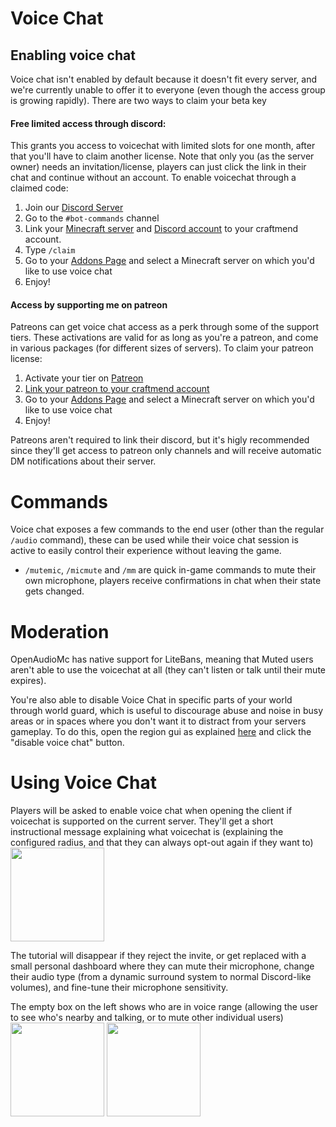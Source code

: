 # Voice Chat

## Enabling voice chat
Voice chat isn't enabled by default because it doesn't fit every server, and we're currently unable to offer it to everyone (even though the access group is growing rapidly). There are two ways to claim your beta key

#### Free limited access through discord:
This grants you access to voicechat with limited slots for one month, after that you'll have to claim another license. Note that only you (as the server owner) needs an invitation/license, players can just click the link in their chat and continue without an account. To enable voicechat through a claimed code:
 1. Join our [Discord Server](https://discord.openaudiomc.net/)
 2. Go to the `#bot-commands` channel
 3. Link your [Minecraft server](account-setup.md) and [Discord account](account-links.md) to your craftmend account.
 4. Type `/claim`
 5. Go to your [Addons Page](https://account.craftmend.com/account/addons) and select a Minecraft server on which you'd like to use voice chat
 6. Enjoy!

#### Access by supporting me on patreon
Patreons can get voice chat access as a perk through some of the support tiers. These activations are valid for as long as you're a patreon, and come in various packages (for different sizes of servers). To claim your patreon license:
 1. Activate your tier on  [Patreon](https://www.patreon.com/mindgamesnl)
 2. [Link your patreon to your craftmend account](account-links.md)
 3. Go to your [Addons Page](https://account.craftmend.com/account/addons) and select a Minecraft server on which you'd like to use voice chat
 4. Enjoy!

Patreons aren't required to link their discord, but it's higly recommended since they'll get access to patreon only channels and will receive automatic DM notifications about their server.

# Commands
Voice chat exposes a few commands to the end user (other than the regular `/audio` command), these can be used while their voice chat session is active to easily control their experience without leaving the game.
 - `/mutemic`, `/micmute` and `/mm` are quick in-game commands to mute their own microphone, players receive confirmations in chat when their state gets changed.

# Moderation
OpenAudioMc has native support for LiteBans, meaning that Muted users aren't able to use the voicechat at all (they can't listen or talk until their mute expires).

You're also able to disable Voice Chat in specific parts of your world through world guard, which is useful to discourage abuse and noise in busy areas or in spaces where you don't want it to distract from your servers gameplay. To do this, open the region gui as explained [here](regions.md) and click the "disable voice chat" button.

# Using Voice Chat
Players will be asked to enable voice chat when opening the client if voicechat is supported on the current server. They'll get a short instructional message explaining what voicechat is (explaining the configured radius, and that they can always opt-out again if they want to)
<br /><img src="https://i.imgur.com/izW2GLE.png" height="150px" />

The tutorial will disappear if they reject the invite, or get replaced with a small personal dashboard where they can mute their microphone, change their audio type (from a dynamic surround system to normal Discord-like volumes), and fine-tune their microphone sensitivity.

The empty box on the left shows who are in voice range (allowing the user to see who's nearby and talking, or to mute other individual users)
<br /><img src="https://i.imgur.com/Aal8Qd5.png" height="150px" />
<img src="https://i.imgur.com/e2aBjiK.png" height="150px" />


